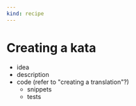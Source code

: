 ```yaml
---
kind: recipe
---
```


# Creating a kata

- idea
- description
- code (refer to "creating a translation"?)
  - snippets
  - tests
